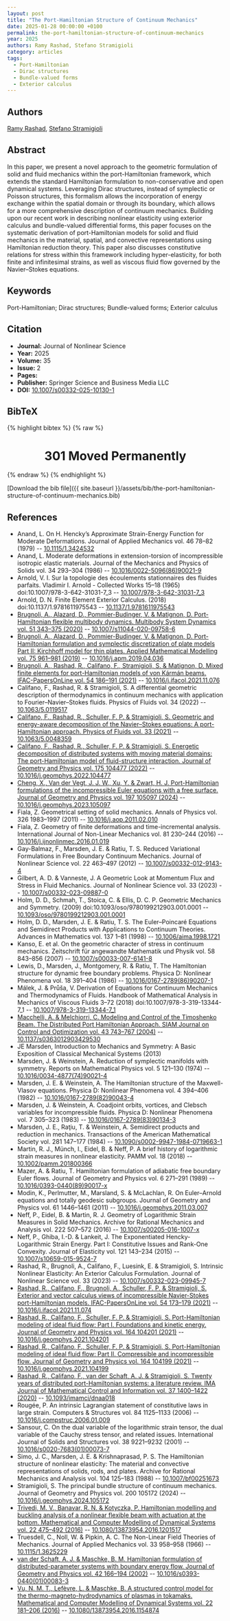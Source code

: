 ```yaml
---
layout: post
title: "The Port-Hamiltonian Structure of Continuum Mechanics"
date: 2025-01-28 00:00:00 +0100
permalink: the-port-hamiltonian-structure-of-continuum-mechanics
year: 2025
authors: Ramy Rashad, Stefano Stramigioli
category: articles
tags:
  - Port-Hamiltonian
  - Dirac structures
  - Bundle-valued forms
  - Exterior calculus
---
```

 
## Authors
[Ramy Rashad](authors/ramy-rashad), [Stefano Stramigioli](authors/stefano-stramigioli)
 
## Abstract
In this paper, we present a novel approach to the geometric formulation of solid and fluid mechanics within the port-Hamiltonian framework, which extends the standard Hamiltonian formulation to non-conservative and open dynamical systems. Leveraging Dirac structures, instead of symplectic or Poisson structures, this formalism allows the incorporation of energy exchange within the spatial domain or through its boundary, which allows for a more comprehensive description of continuum mechanics. Building upon our recent work in describing nonlinear elasticity using exterior calculus and bundle-valued differential forms, this paper focuses on the systematic derivation of port-Hamiltonian models for solid and fluid mechanics in the material, spatial, and convective representations using Hamiltonian reduction theory. This paper also discusses constitutive relations for stress within this framework including hyper-elasticity, for both finite and infinitesimal strains, as well as viscous fluid flow governed by the Navier–Stokes equations.
 
## Keywords
Port-Hamiltonian; Dirac structures; Bundle-valued forms; Exterior calculus
 
## Citation
- **Journal:** Journal of Nonlinear Science
- **Year:** 2025
- **Volume:** 35
- **Issue:** 2
- **Pages:** 
- **Publisher:** Springer Science and Business Media LLC
- **DOI:** [10.1007/s00332-025-10130-1](https://doi.org/10.1007/s00332-025-10130-1)
 
## BibTeX
{% highlight bibtex %}
{% raw %}
<html>
<head><title>301 Moved Permanently</title></head>
<body>
<center><h1>301 Moved Permanently</h1></center>
</body>
</html>
{% endraw %}
{% endhighlight %}
 
[Download the bib file]({{ site.baseurl }}/assets/bib/the-port-hamiltonian-structure-of-continuum-mechanics.bib)
 
## References
- Anand, L. On H. Hencky’s Approximate Strain-Energy Function for Moderate Deformations. Journal of Applied Mechanics vol. 46 78–82 (1979) -- [10.1115/1.3424532](https://doi.org/10.1115/1.3424532)
- Anand, L. Moderate deformations in extension-torsion of incompressible isotropic elastic materials. Journal of the Mechanics and Physics of Solids vol. 34 293–304 (1986) -- [10.1016/0022-5096(86)90021-9](https://doi.org/10.1016/0022-5096(86)90021-9)
- Arnold, V. I. Sur la topologie des écoulements stationnaires des fluides parfaits. Vladimir I. Arnold - Collected Works 15–18 (1965) doi:10.1007/978-3-642-31031-7_3 -- [10.1007/978-3-642-31031-7_3](https://doi.org/10.1007/978-3-642-31031-7_3)
- Arnold, D. N. Finite Element Exterior Calculus. (2018) doi:10.1137/1.9781611975543 -- [10.1137/1.9781611975543](https://doi.org/10.1137/1.9781611975543)
- [Brugnoli, A., Alazard, D., Pommier-Budinger, V. & Matignon, D. Port-Hamiltonian flexible multibody dynamics. Multibody System Dynamics vol. 51 343–375 (2020)](port-hamiltonian-flexible-multibody-dynamics) -- [10.1007/s11044-020-09758-6](https://doi.org/10.1007/s11044-020-09758-6)
- [Brugnoli, A., Alazard, D., Pommier-Budinger, V. & Matignon, D. Port-Hamiltonian formulation and symplectic discretization of plate models Part II: Kirchhoff model for thin plates. Applied Mathematical Modelling vol. 75 961–981 (2019)](port-hamiltonian-formulation-and-symplectic-discretization-of-plate-models-part-ii-kirchhoff-model-for-thin-plates) -- [10.1016/j.apm.2019.04.036](https://doi.org/10.1016/j.apm.2019.04.036)
- [Brugnoli, A., Rashad, R., Califano, F., Stramigioli, S. & Matignon, D. Mixed finite elements for port-Hamiltonian models of von Kármán beams. IFAC-PapersOnLine vol. 54 186–191 (2021)](mixed-finite-elements-for-port-hamiltonian-models-of-von-karman-beams) -- [10.1016/j.ifacol.2021.11.076](https://doi.org/10.1016/j.ifacol.2021.11.076)
- Califano, F., Rashad, R. & Stramigioli, S. A differential geometric description of thermodynamics in continuum mechanics with application to Fourier–Navier–Stokes fluids. Physics of Fluids vol. 34 (2022) -- [10.1063/5.0119517](https://doi.org/10.1063/5.0119517)
- [Califano, F., Rashad, R., Schuller, F. P. & Stramigioli, S. Geometric and energy-aware decomposition of the Navier–Stokes equations: A port-Hamiltonian approach. Physics of Fluids vol. 33 (2021)](geometric-and-energy-aware-decomposition-of-the-navier-stokes-equations-a-port-hamiltonian-approach) -- [10.1063/5.0048359](https://doi.org/10.1063/5.0048359)
- [Califano, F., Rashad, R., Schuller, F. P. & Stramigioli, S. Energetic decomposition of distributed systems with moving material domains: The port-Hamiltonian model of fluid-structure interaction. Journal of Geometry and Physics vol. 175 104477 (2022)](energetic-decomposition-of-distributed-systems-with-moving-material-domains-the-port-hamiltonian-model-of-fluid-structure-interaction) -- [10.1016/j.geomphys.2022.104477](https://doi.org/10.1016/j.geomphys.2022.104477)
- [Cheng, X., Van der Vegt, J. J. W., Xu, Y. & Zwart, H. J. Port-Hamiltonian formulations of the incompressible Euler equations with a free surface. Journal of Geometry and Physics vol. 197 105097 (2024)](port-hamiltonian-formulations-of-the-incompressible-euler-equations-with-a-free-surface) -- [10.1016/j.geomphys.2023.105097](https://doi.org/10.1016/j.geomphys.2023.105097)
- Fiala, Z. Geometrical setting of solid mechanics. Annals of Physics vol. 326 1983–1997 (2011) -- [10.1016/j.aop.2011.02.010](https://doi.org/10.1016/j.aop.2011.02.010)
- Fiala, Z. Geometry of finite deformations and time-incremental analysis. International Journal of Non-Linear Mechanics vol. 81 230–244 (2016) -- [10.1016/j.ijnonlinmec.2016.01.019](https://doi.org/10.1016/j.ijnonlinmec.2016.01.019)
- Gay-Balmaz, F., Marsden, J. E. & Ratiu, T. S. Reduced Variational Formulations in Free Boundary Continuum Mechanics. Journal of Nonlinear Science vol. 22 463–497 (2012) -- [10.1007/s00332-012-9143-4](https://doi.org/10.1007/s00332-012-9143-4)
- Gilbert, A. D. & Vanneste, J. A Geometric Look at Momentum Flux and Stress in Fluid Mechanics. Journal of Nonlinear Science vol. 33 (2023) -- [10.1007/s00332-023-09887-0](https://doi.org/10.1007/s00332-023-09887-0)
- Holm, D. D., Schmah, T., Stoica, C. & Ellis, D. C. P. Geometric Mechanics and Symmetry. (2009) doi:10.1093/oso/9780199212903.001.0001 -- [10.1093/oso/9780199212903.001.0001](https://doi.org/10.1093/oso/9780199212903.001.0001)
- Holm, D. D., Marsden, J. E. & Ratiu, T. S. The Euler–Poincaré Equations and Semidirect Products with Applications to Continuum Theories. Advances in Mathematics vol. 137 1–81 (1998) -- [10.1006/aima.1998.1721](https://doi.org/10.1006/aima.1998.1721)
- Kanso, E. et al. On the geometric character of stress in continuum mechanics. Zeitschrift für angewandte Mathematik und Physik vol. 58 843–856 (2007) -- [10.1007/s00033-007-6141-8](https://doi.org/10.1007/s00033-007-6141-8)
- Lewis, D., Marsden, J., Montgomery, R. & Ratiu, T. The Hamiltonian structure for dynamic free boundary problems. Physica D: Nonlinear Phenomena vol. 18 391–404 (1986) -- [10.1016/0167-2789(86)90207-1](https://doi.org/10.1016/0167-2789(86)90207-1)
- Málek, J. & Průša, V. Derivation of Equations for Continuum Mechanics and Thermodynamics of Fluids. Handbook of Mathematical Analysis in Mechanics of Viscous Fluids 3–72 (2018) doi:10.1007/978-3-319-13344-7_1 -- [10.1007/978-3-319-13344-7_1](https://doi.org/10.1007/978-3-319-13344-7_1)
- [Macchelli, A. & Melchiorri, C. Modeling and Control of the Timoshenko Beam. The Distributed Port Hamiltonian Approach. SIAM Journal on Control and Optimization vol. 43 743–767 (2004)](modeling-and-control-of-the-timoshenko-beam-the-distributed-port-hamiltonian-approach) -- [10.1137/s0363012903429530](https://doi.org/10.1137/s0363012903429530)
- JE Marsden, Introduction to Mechanics and Symmetry: A Basic Exposition of Classical Mechanical Systems (2013)
- Marsden, J. & Weinstein, A. Reduction of symplectic manifolds with symmetry. Reports on Mathematical Physics vol. 5 121–130 (1974) -- [10.1016/0034-4877(74)90021-4](https://doi.org/10.1016/0034-4877(74)90021-4)
- Marsden, J. E. & Weinstein, A. The Hamiltonian structure of the Maxwell-Vlasov equations. Physica D: Nonlinear Phenomena vol. 4 394–406 (1982) -- [10.1016/0167-2789(82)90043-4](https://doi.org/10.1016/0167-2789(82)90043-4)
- Marsden, J. & Weinstein, A. Coadjoint orbits, vortices, and Clebsch variables for incompressible fluids. Physica D: Nonlinear Phenomena vol. 7 305–323 (1983) -- [10.1016/0167-2789(83)90134-3](https://doi.org/10.1016/0167-2789(83)90134-3)
- Marsden, J. E., Raţiu, T. & Weinstein, A. Semidirect products and reduction in mechanics. Transactions of the American Mathematical Society vol. 281 147–177 (1984) -- [10.1090/s0002-9947-1984-0719663-1](https://doi.org/10.1090/s0002-9947-1984-0719663-1)
- Martin, R. J., Münch, I., Eidel, B. & Neff, P. A brief history of logarithmic strain measures in nonlinear elasticity. PAMM vol. 18 (2018) -- [10.1002/pamm.201800366](https://doi.org/10.1002/pamm.201800366)
- Mazer, A. & Ratiu, T. Hamiltonian formulation of adiabatic free boundary Euler flows. Journal of Geometry and Physics vol. 6 271–291 (1989) -- [10.1016/0393-0440(89)90017-x](https://doi.org/10.1016/0393-0440(89)90017-x)
- Modin, K., Perlmutter, M., Marsland, S. & McLachlan, R. On Euler–Arnold equations and totally geodesic subgroups. Journal of Geometry and Physics vol. 61 1446–1461 (2011) -- [10.1016/j.geomphys.2011.03.007](https://doi.org/10.1016/j.geomphys.2011.03.007)
- Neff, P., Eidel, B. & Martin, R. J. Geometry of Logarithmic Strain Measures in Solid Mechanics. Archive for Rational Mechanics and Analysis vol. 222 507–572 (2016) -- [10.1007/s00205-016-1007-x](https://doi.org/10.1007/s00205-016-1007-x)
- Neff, P., Ghiba, I.-D. & Lankeit, J. The Exponentiated Hencky-Logarithmic Strain Energy. Part I: Constitutive Issues and Rank-One Convexity. Journal of Elasticity vol. 121 143–234 (2015) -- [10.1007/s10659-015-9524-7](https://doi.org/10.1007/s10659-015-9524-7)
- Rashad, R., Brugnoli, A., Califano, F., Luesink, E. & Stramigioli, S. Intrinsic Nonlinear Elasticity: An Exterior Calculus Formulation. Journal of Nonlinear Science vol. 33 (2023) -- [10.1007/s00332-023-09945-7](https://doi.org/10.1007/s00332-023-09945-7)
- [Rashad, R., Califano, F., Brugnoli, A., Schuller, F. P. & Stramigioli, S. Exterior and vector calculus views of incompressible Navier-Stokes port-Hamiltonian models. IFAC-PapersOnLine vol. 54 173–179 (2021)](exterior-and-vector-calculus-views-of-incompressible-navier-stokes-port-hamiltonian-models) -- [10.1016/j.ifacol.2021.11.074](https://doi.org/10.1016/j.ifacol.2021.11.074)
- [Rashad, R., Califano, F., Schuller, F. P. & Stramigioli, S. Port-Hamiltonian modeling of ideal fluid flow: Part I. Foundations and kinetic energy. Journal of Geometry and Physics vol. 164 104201 (2021)](port-hamiltonian-modeling-of-ideal-fluid-flow-part-i-foundations-and-kinetic-energy) -- [10.1016/j.geomphys.2021.104201](https://doi.org/10.1016/j.geomphys.2021.104201)
- [Rashad, R., Califano, F., Schuller, F. P. & Stramigioli, S. Port-Hamiltonian modeling of ideal fluid flow: Part II. Compressible and incompressible flow. Journal of Geometry and Physics vol. 164 104199 (2021)](port-hamiltonian-modeling-of-ideal-fluid-flow-part-ii-compressible-and-incompressible-flow) -- [10.1016/j.geomphys.2021.104199](https://doi.org/10.1016/j.geomphys.2021.104199)
- [Rashad, R., Califano, F., van der Schaft, A. J. & Stramigioli, S. Twenty years of distributed port-Hamiltonian systems: a literature review. IMA Journal of Mathematical Control and Information vol. 37 1400–1422 (2020)](twenty-years-of-distributed-port-hamiltonian-systems-a-literature-review) -- [10.1093/imamci/dnaa018](https://doi.org/10.1093/imamci/dnaa018)
- Rougée, P. An intrinsic Lagrangian statement of constitutive laws in large strain. Computers &amp; Structures vol. 84 1125–1133 (2006) -- [10.1016/j.compstruc.2006.01.009](https://doi.org/10.1016/j.compstruc.2006.01.009)
- Sansour, C. On the dual variable of the logarithmic strain tensor, the dual variable of the Cauchy stress tensor, and related issues. International Journal of Solids and Structures vol. 38 9221–9232 (2001) -- [10.1016/s0020-7683(01)00073-7](https://doi.org/10.1016/s0020-7683(01)00073-7)
- Simo, J. C., Marsden, J. E. & Krishnaprasad, P. S. The Hamiltonian structure of nonlinear elasticity: The material and convective representations of solids, rods, and plates. Archive for Rational Mechanics and Analysis vol. 104 125–183 (1988) -- [10.1007/bf00251673](https://doi.org/10.1007/bf00251673)
- Stramigioli, S. The principal bundle structure of continuum mechanics. Journal of Geometry and Physics vol. 200 105172 (2024) -- [10.1016/j.geomphys.2024.105172](https://doi.org/10.1016/j.geomphys.2024.105172)
- [Trivedi, M. V., Banavar, R. N. & Kotyczka, P. Hamiltonian modelling and buckling analysis of a nonlinear flexible beam with actuation at the bottom. Mathematical and Computer Modelling of Dynamical Systems vol. 22 475–492 (2016)](hamiltonian-modelling-and-buckling-analysis-of-a-nonlinear-flexible-beam-with-actuation-at-the-bottom) -- [10.1080/13873954.2016.1201517](https://doi.org/10.1080/13873954.2016.1201517)
- Truesdell, C., Noll, W. & Pipkin, A. C. The Non-Linear Field Theories of Mechanics. Journal of Applied Mechanics vol. 33 958–958 (1966) -- [10.1115/1.3625229](https://doi.org/10.1115/1.3625229)
- [van der Schaft, A. J. & Maschke, B. M. Hamiltonian formulation of distributed-parameter systems with boundary energy flow. Journal of Geometry and Physics vol. 42 166–194 (2002)](hamiltonian-formulation-of-distributed-parameter-systems-with-boundary-energy-flow) -- [10.1016/s0393-0440(01)00083-3](https://doi.org/10.1016/s0393-0440(01)00083-3)
- [Vu, N. M. T., Lefèvre, L. & Maschke, B. A structured control model for the thermo-magneto-hydrodynamics of plasmas in tokamaks. Mathematical and Computer Modelling of Dynamical Systems vol. 22 181–206 (2016)](a-structured-control-model-for-the-thermo-magneto-hydrodynamics-of-plasmas-in-tokamaks) -- [10.1080/13873954.2016.1154874](https://doi.org/10.1080/13873954.2016.1154874)

